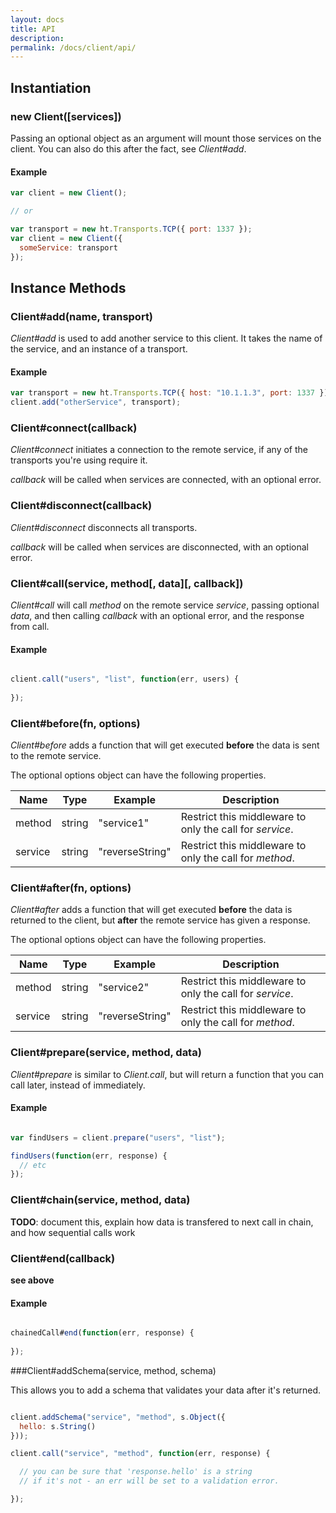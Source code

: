 ```yaml
---
layout: docs
title: API
description: 
permalink: /docs/client/api/
---
```


## Instantiation

### new Client([services])

Passing an optional object as an argument will mount those services on the client. You can also do this after the fact, see *Client#add*.

#### Example

```js
var client = new Client();

// or

var transport = new ht.Transports.TCP({ port: 1337 });
var client = new Client({
  someService: transport
});
```

## Instance Methods

### Client#add(name, transport)

*Client#add* is used to add another service to this client. It takes the name of the service, and an instance of a transport.

#### Example

```js
var transport = new ht.Transports.TCP({ host: "10.1.1.3", port: 1337 });
client.add("otherService", transport);
```

### Client#connect(callback)

*Client#connect* initiates a connection to the remote service, if any of the transports you're using require it.

*callback* will be called when services are connected, with an optional error.

### Client#disconnect(callback)

*Client#disconnect* disconnects all transports.

*callback* will be called when services are disconnected, with an optional error.

### Client#call(service, method[, data][, callback])

*Client#call* will call *method* on the remote service *service*, passing optional *data*, and then calling *callback* with an optional error, and the response from call.

#### Example

```js

client.call("users", "list", function(err, users) {
  
});
```

### Client#before(fn, options)

*Client#before* adds a function that will get executed **before** the data is sent to the remote service.

The optional options object can have the following properties.

| Name    | Type   | Example         | Description                                              |
|---------|--------|-----------------|----------------------------------------------------------|
| method  | string | "service1"      | Restrict this middleware to only the call for *service*. |
| service | string | "reverseString" | Restrict this middleware to only the call for *method*.  |

### Client#after(fn, options)

*Client#after* adds a function that will get executed **before** the data is returned to the client, but **after** the remote service has given a response.

The optional options object can have the following properties.

| Name    | Type   | Example         | Description                                              |
|---------|--------|-----------------|----------------------------------------------------------|
| method  | string | "service2"      | Restrict this middleware to only the call for *service*. |
| service | string | "reverseString" | Restrict this middleware to only the call for *method*.  |

### Client#prepare(service, method, data)

*Client#prepare* is similar to *Client.call*, but will return a function that you can call later, instead of immediately.

#### Example

```js

var findUsers = client.prepare("users", "list");

findUsers(function(err, response) {
  // etc
});
```

### Client#chain(service, method, data)

**TODO**: document this, explain how data is transfered to next call in chain, and how sequential calls work

### Client#end(callback)

**see above**

#### Example

```js

chainedCall#end(function(err, response) {
  
});
```

###Client#addSchema(service, method, schema)

This allows you to add a schema that validates your data after it's returned.

```js

client.addSchema("service", "method", s.Object({
  hello: s.String()
}));

client.call("service", "method", function(err, response) {

  // you can be sure that 'response.hello' is a string
  // if it's not - an err will be set to a validation error.

});

```
